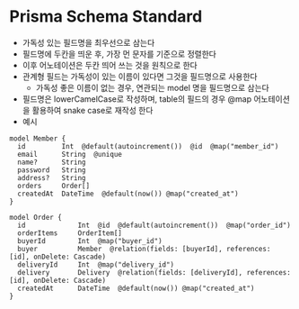 # Prisma Schema Standard

- 가독성 있는 필드명을 최우선으로 삼는다
- 필드명에 두칸을 띄운 후, 가장 먼 문자를 기준으로 정렬한다
- 이후 어노테이션은 두칸 띄어 쓰는 것을 원칙으로 한다
- 관계형 필드는 가독성이 있는 이름이 있다면 그것을 필드명으로 사용한다
    - 가독성 좋은 이름이 없는 경우, 연관되는 model 명을 필드명으로 삼는다
- 필드명은 lowerCamelCase로 작성하며, table의 필드의 경우 @map 어노테이션을 활용하여 snake case로 재작성 한다
- 예시
```shell
model Member {
  id         Int  @default(autoincrement())  @id  @map("member_id")
  email      String  @unique
  name?      String
  password   String
  address?   String
  orders     Order[]
  createdAt  DateTime  @default(now()) @map("created_at")
}

model Order {
  id             Int  @id  @default(autoincrement())  @map("order_id")
  orderItems     OrderItem[]  
  buyerId        Int  @map("buyer_id")  
  buyer          Member  @relation(fields: [buyerId], references: [id], onDelete: Cascade)
  deliveryId     Int  @map("delivery_id")
  delivery       Delivery  @relation(fields: [deliveryId], references: [id], onDelete: Cascade)
  createdAt      DateTime  @default(now()) @map("created_at")
}
```